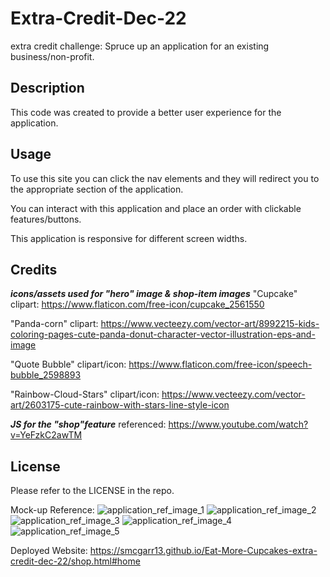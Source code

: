 # Extra-Credit-Dec-22
extra credit challenge: Spruce up an application for an existing business/non-profit.

## Description

This code was created to provide a better user experience for the application.


## Usage

To use this site you can click the nav elements and they will redirect you to the appropriate section of the application.

You can interact with this application and place an order with clickable features/buttons.

This application is responsive for different screen widths.


## Credits
***icons/assets used for "hero" image & shop-item images***
"Cupcake" clipart: https://www.flaticon.com/free-icon/cupcake_2561550

"Panda-corn" clipart: https://www.vecteezy.com/vector-art/8992215-kids-coloring-pages-cute-panda-donut-character-vector-illustration-eps-and-image

"Quote Bubble" clipart/icon: https://www.flaticon.com/free-icon/speech-bubble_2598893

"Rainbow-Cloud-Stars" clipart/icon: https://www.vecteezy.com/vector-art/2603175-cute-rainbow-with-stars-line-style-icon

***JS for the "shop"feature***
referenced: https://www.youtube.com/watch?v=YeFzkC2awTM

## License

Please refer to the LICENSE in the repo.

Mock-up Reference:
![application_ref_image_1](https://user-images.githubusercontent.com/117788958/210471967-61a6754a-91de-4670-8304-3344fe9bb9f3.png)
![application_ref_image_2](https://user-images.githubusercontent.com/117788958/210471969-73b7a642-a018-4bbb-a06c-e22e752b8992.png)
![application_ref_image_3](https://user-images.githubusercontent.com/117788958/210471971-64e47c20-cad3-403c-a6dc-4d924ef4df52.png)
![application_ref_image_4](https://user-images.githubusercontent.com/117788958/210471972-b27b04f5-00ab-4fd8-a757-4b9595aefea9.png)
![application_ref_image_5](https://user-images.githubusercontent.com/117788958/210471973-2a5c1b18-def9-416c-9b8a-e6d44cdf1a53.png)

Deployed Website:
https://smcgarr13.github.io/Eat-More-Cupcakes-extra-credit-dec-22/shop.html#home

